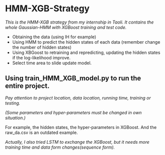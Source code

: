 # HMM-XGB-Strategy

*This is the HMM-XGB strategy from my internship in Taoli. It contains the whole Gaussian-HMM with XGBoost training and test code.*

- Obtaining the data (using IH for example)
- Using HMM to predict the hidden states of each data (remember change the number of hidden states)
- Using XBGoost to retraining and repredicting, updating the hidden states if the log-likelihood improve.
- Select time area to slide update model.


## Using train_HMM_XGB_model.py to run the entire project.

*Pay attention to project location, data location, running time, training or testing.* 

*(Some parameters and hyper-parameters must be changed in own situation.)*

For example, the hidden states, the hyper-parameters in XGBoost. And the raw_da.csv is an outdated example.


*Actually, I also tried LSTM to exchange the XGBoost, but it needs more training time and data form changes(sequence form).*
